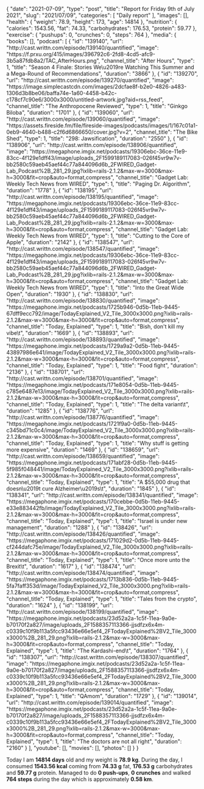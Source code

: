 {
    "date": "2021-07-09",
    "type": "post",
    "title": "Report for Friday 9th of July 2021",
    "slug": "2021\/07\/09",
    "categories": [
        "Daily report"
    ],
    "images": [],
    "health": {
        "weight": 78.9,
        "height": 173,
        "age": 14814
    },
    "nutrition": {
        "calories": 1543.56,
        "fat": 74.33,
        "carbohydrates": 176.53,
        "protein": 59.77
    },
    "exercise": {
        "pushups": 0,
        "crunches": 0,
        "steps": 764
    },
    "media": {
        "books": [],
        "podcast": [
            {
                "id": "139140",
                "url": "http:\/\/cast.writtn.com\/episode\/139140\/quantified",
                "image": "https:\/\/f.prxu.org\/415\/images\/396792c6-2fd8-4cd5-afc9-3b5a87fdb8a2\/TAC_AfterHours.png",
                "channel_title": "After Hours",
                "type": 1,
                "title": "Season 4 Finale: Stories We\u2019re Watching This Summer and a Mega-Round of Recommendations",
                "duration": "3866"
            },
            {
                "id": "139270",
                "url": "http:\/\/cast.writtn.com\/episode\/139270\/quantified",
                "image": "https:\/\/image.simplecastcdn.com\/images\/2dcfae8f-b2e0-4826-a483-1306d3b8be06\/baffa74e-1a60-4458-b42c-c178cf7c90e6\/3000x3000\/untitled-artwork.jpg?aid=rss_feed",
                "channel_title": "The Anthropocene Reviewed",
                "type": 1,
                "title": "Ginkgo Biloba",
                "duration": "1701"
            },
            {
                "id": "139060",
                "url": "http:\/\/cast.writtn.com\/episode\/139060\/quantified",
                "image": "https:\/\/assets.fireside.fm\/file\/fireside-images\/podcasts\/images\/1\/167c01a1-0eb9-4640-b488-c2f6d6866650\/cover.jpg?v=2",
                "channel_title": "The Bike Shed",
                "type": 1,
                "title": "298: Jawsification",
                "duration": "2550"
            },
            {
                "id": "138906",
                "url": "http:\/\/cast.writtn.com\/episode\/138906\/quantified",
                "image": "https:\/\/megaphone.imgix.net\/podcasts\/19306ebc-36ce-11e9-83cc-4f129e1dff43\/image\/uploads_2F1599189117083-026f45vr9w7v-bb2580c59aeb45aef44c77a844096d6b_2FWIRED_Gadget-Lab_Podcast%2B_281_29.jpg?ixlib=rails-2.1.2&max-w=3000&max-h=3000&fit=crop&auto=format,compress",
                "channel_title": "Gadget Lab: Weekly Tech News from WIRED",
                "type": 1,
                "title": "Paging Dr. Algorithm",
                "duration": "1778"
            },
            {
                "id": "138195",
                "url": "http:\/\/cast.writtn.com\/episode\/138195\/quantified",
                "image": "https:\/\/megaphone.imgix.net\/podcasts\/19306ebc-36ce-11e9-83cc-4f129e1dff43\/image\/uploads_2F1599189117083-026f45vr9w7v-bb2580c59aeb45aef44c77a844096d6b_2FWIRED_Gadget-Lab_Podcast%2B_281_29.jpg?ixlib=rails-2.1.2&max-w=3000&max-h=3000&fit=crop&auto=format,compress",
                "channel_title": "Gadget Lab: Weekly Tech News from WIRED",
                "type": 1,
                "title": "Cutting to the Core of Apple",
                "duration": "2142"
            },
            {
                "id": "138547",
                "url": "http:\/\/cast.writtn.com\/episode\/138547\/quantified",
                "image": "https:\/\/megaphone.imgix.net\/podcasts\/19306ebc-36ce-11e9-83cc-4f129e1dff43\/image\/uploads_2F1599189117083-026f45vr9w7v-bb2580c59aeb45aef44c77a844096d6b_2FWIRED_Gadget-Lab_Podcast%2B_281_29.jpg?ixlib=rails-2.1.2&max-w=3000&max-h=3000&fit=crop&auto=format,compress",
                "channel_title": "Gadget Lab: Weekly Tech News from WIRED",
                "type": 1,
                "title": "Into the Great Wide Open",
                "duration": "1930"
            },
            {
                "id": "138830",
                "url": "http:\/\/cast.writtn.com\/episode\/138830\/quantified",
                "image": "https:\/\/megaphone.imgix.net\/podcasts\/1725b946-0d5b-11eb-9445-67dff9ecc792\/image\/TodayExplained_V2_Tile_3000x3000.png?ixlib=rails-2.1.2&max-w=3000&max-h=3000&fit=crop&auto=format,compress",
                "channel_title": "Today, Explained",
                "type": 1,
                "title": "Bish, don't kill my vibe\t",
                "duration": "1669"
            },
            {
                "id": "138893",
                "url": "http:\/\/cast.writtn.com\/episode\/138893\/quantified",
                "image": "https:\/\/megaphone.imgix.net\/podcasts\/1729a9a2-0d5b-11eb-9445-43897986e641\/image\/TodayExplained_V2_Tile_3000x3000.png?ixlib=rails-2.1.2&max-w=3000&max-h=3000&fit=crop&auto=format,compress",
                "channel_title": "Today, Explained",
                "type": 1,
                "title": "Food fight",
                "duration": "2136"
            },
            {
                "id": "138701",
                "url": "http:\/\/cast.writtn.com\/episode\/138701\/quantified",
                "image": "https:\/\/megaphone.imgix.net\/podcasts\/171e8054-0d5b-11eb-9445-c785e6487e13\/image\/TodayExplained_V2_Tile_3000x3000.png?ixlib=rails-2.1.2&max-w=3000&max-h=3000&fit=crop&auto=format,compress",
                "channel_title": "Today, Explained",
                "type": 1,
                "title": "The delta variant\t",
                "duration": "1285"
            },
            {
                "id": "138776",
                "url": "http:\/\/cast.writtn.com\/episode\/138776\/quantified",
                "image": "https:\/\/megaphone.imgix.net\/podcasts\/1721f9a0-0d5b-11eb-9445-c345bd71c0c4\/image\/TodayExplained_V2_Tile_3000x3000.png?ixlib=rails-2.1.2&max-w=3000&max-h=3000&fit=crop&auto=format,compress",
                "channel_title": "Today, Explained",
                "type": 1,
                "title": "Why stuff is getting more expensive",
                "duration": "1469"
            },
            {
                "id": "138659",
                "url": "http:\/\/cast.writtn.com\/episode\/138659\/quantified",
                "image": "https:\/\/megaphone.imgix.net\/podcasts\/171abf28-0d5b-11eb-9445-5f985f048441\/image\/TodayExplained_V2_Tile_3000x3000.png?ixlib=rails-2.1.2&max-w=3000&max-h=3000&fit=crop&auto=format,compress",
                "channel_title": "Today, Explained",
                "type": 1,
                "title": "A $55,000 drug that doesn\u2019t cure Alzheimer\u2019s\t",
                "duration": "1845"
            },
            {
                "id": "138341",
                "url": "http:\/\/cast.writtn.com\/episode\/138341\/quantified",
                "image": "https:\/\/megaphone.imgix.net\/podcasts\/170cebbe-0d5b-11eb-9445-e33e883442fb\/image\/TodayExplained_V2_Tile_3000x3000.png?ixlib=rails-2.1.2&max-w=3000&max-h=3000&fit=crop&auto=format,compress",
                "channel_title": "Today, Explained",
                "type": 1,
                "title": "Israel is under new management",
                "duration": "1288"
            },
            {
                "id": "138426",
                "url": "http:\/\/cast.writtn.com\/episode\/138426\/quantified",
                "image": "https:\/\/megaphone.imgix.net\/podcasts\/171029d2-0d5b-11eb-9445-cf244dafc75e\/image\/TodayExplained_V2_Tile_3000x3000.png?ixlib=rails-2.1.2&max-w=3000&max-h=3000&fit=crop&auto=format,compress",
                "channel_title": "Today, Explained",
                "type": 1,
                "title": "Once more unto the Brexit\t",
                "duration": "1617"
            },
            {
                "id": "138474",
                "url": "http:\/\/cast.writtn.com\/episode\/138474\/quantified",
                "image": "https:\/\/megaphone.imgix.net\/podcasts\/1713b836-0d5b-11eb-9445-5fa7faff353d\/image\/TodayExplained_V2_Tile_3000x3000.png?ixlib=rails-2.1.2&max-w=3000&max-h=3000&fit=crop&auto=format,compress",
                "channel_title": "Today, Explained",
                "type": 1,
                "title": "Tales from the crypto",
                "duration": "1624"
            },
            {
                "id": "138199",
                "url": "http:\/\/cast.writtn.com\/episode\/138199\/quantified",
                "image": "https:\/\/megaphone.imgix.net\/podcasts\/23d52a2a-1c5f-11ea-9a0e-b70170f2a827\/image\/uploads_2F1588357113366-jjsdfzx6x4m-c0339c10f9b113a5fcc93436e66e5ef4_2FTodayExplained%2BV2_Tile_3000x3000%2B_281_29.png?ixlib=rails-2.1.2&max-w=3000&max-h=3000&fit=crop&auto=format,compress",
                "channel_title": "Today, Explained",
                "type": 1,
                "title": "The Kardashi-end\t",
                "duration": "1764"
            },
            {
                "id": "138307",
                "url": "http:\/\/cast.writtn.com\/episode\/138307\/quantified",
                "image": "https:\/\/megaphone.imgix.net\/podcasts\/23d52a2a-1c5f-11ea-9a0e-b70170f2a827\/image\/uploads_2F1588357113366-jjsdfzx6x4m-c0339c10f9b113a5fcc93436e66e5ef4_2FTodayExplained%2BV2_Tile_3000x3000%2B_281_29.png?ixlib=rails-2.1.2&max-w=3000&max-h=3000&fit=crop&auto=format,compress",
                "channel_title": "Today, Explained",
                "type": 1,
                "title": "QAmom",
                "duration": "1729"
            },
            {
                "id": "139014",
                "url": "http:\/\/cast.writtn.com\/episode\/139014\/quantified",
                "image": "https:\/\/megaphone.imgix.net\/podcasts\/23d52a2a-1c5f-11ea-9a0e-b70170f2a827\/image\/uploads_2F1588357113366-jjsdfzx6x4m-c0339c10f9b113a5fcc93436e66e5ef4_2FTodayExplained%2BV2_Tile_3000x3000%2B_281_29.png?ixlib=rails-2.1.2&max-w=3000&max-h=3000&fit=crop&auto=format,compress",
                "channel_title": "Today, Explained",
                "type": 1,
                "title": "The doctors are not all right",
                "duration": "2160"
            }
        ],
        "youtube": [],
        "movies": [],
        "photos": []
    }
}

Today I am <strong>14814 days</strong> old and my weight is <strong>78.9 kg</strong>. During the day, I consumed <strong>1543.56 kcal</strong> coming from <strong>74.33 g</strong> fat, <strong>176.53 g</strong> carbohydrates and <strong>59.77 g</strong> protein. Managed to do <strong>0 push-ups</strong>, <strong>0 crunches</strong> and walked <strong>764 steps</strong> during the day which is approximately <strong>0.58 km</strong>.